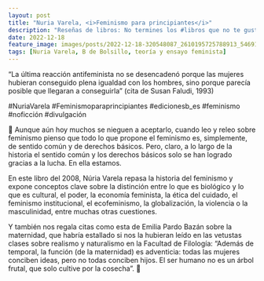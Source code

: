```yaml
---
layout: post
title: "Nuria Varela, <i>Feminismo para principiantes</i>"
description: "Reseñas de libros: No termines los #libros que no te gustan. I els #llibres que t'agraden llegeix-los tants cops com calgui."
date: 2022-12-18
feature_image: images/posts/2022-12-18-320548087_2610195725788913_5469176552440587103_n_18061770022357586.webp
tags: [Nuria Varela, B de Bolsillo, teoría y ensayo feminista]
---
```


“La última reacción antifeminista no se desencadenó porque las mujeres hubieran conseguido plena igualdad con los hombres, sino porque parecía posible que llegaran a conseguirla” (cita de Susan Faludi, 1993)
<!--more-->

#NuriaVarela #Feminismoparaprincipiantes #edicionesb_es #feminismo #noficción #divulgación

💭 Aunque aún hoy muchos se nieguen a aceptarlo, cuando leo y releo sobre feminismo pienso que todo lo que propone el feminismo es, simplemente, de sentido común y de derechos básicos. Pero, claro, a lo largo de la historia el sentido común y los derechos básicos solo se han logrado gracias a la lucha. En ella estamos.

En este libro del 2008, Núria Varela repasa la historia del feminismo y expone conceptos clave sobre la distinción entre lo que es biológico y lo que es cultural, el poder, la economía feminista, la ética del cuidado, el feminismo institucional, el ecofeminismo, la globalización, la violencia o la masculinidad, entre muchas otras cuestiones.

Y también nos regala citas como esta de Emilia Pardo Bazán sobre la maternidad, que habría estallado si nos la hubieran leído en las vetustas clases sobre realismo y naturalismo en la Facultad de Filología: “Además de temporal, la función (de la maternidad) es adventicia: todas las mujeres conciben ideas, pero no todas conciben hijos. El ser humano no es un árbol frutal, que solo cultive por la cosecha”. 💭

